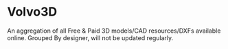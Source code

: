 # Volvo3D
An aggregation of all Free &amp; Paid 3D models/CAD resources/DXFs available online. Grouped By designer, will not be updated regularly. 
